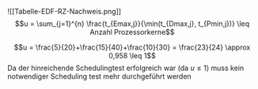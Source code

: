 
![[Tabelle-EDF-RZ-Nachweis.png]]
$$u = \sum_{j=1}^{n} \frac{t_{Emax,j}}{\min(t_{Dmax,j}, t_{Pmin,j})} \leq Anzahl Prozessorkerne$$

$$u = \frac{5}{20}+\frac{15}{40}+\frac{10}{30} = \frac{23}{24} \approx 0,958 \leq 1$$
Da der hinreichende Schedulingtest erfolgreich war (da $u\leq 1$) muss kein notwendiger Scheduling test mehr durchgeführt werden